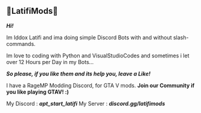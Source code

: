 ## 💢LatifiMods💢

***Hi!*** 

Im Iddox Latifi and ima doing simple Discord Bots with and without slash-commands. 

Im love to coding with Python and VisualStudioCodes and sometimes i let over 12 Hours per Day in my Bots...

***So please, if you like them and its help you, leave a Like!***

 I have a RageMP Modding Discord, for GTA V mods. **Join our Community if you like playing GTAV! :)**

My Discord : **_apt_start_latifi_**
My Server : **_discord.gg/latifimods_**
